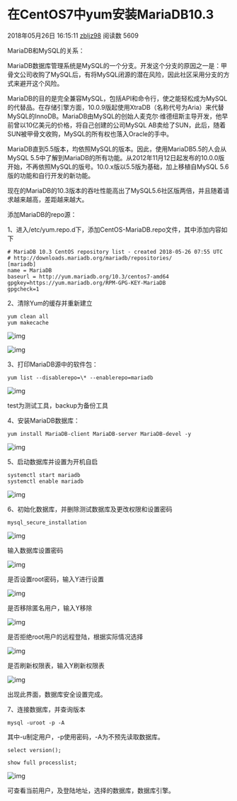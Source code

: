 # 在CentOS7中yum安装MariaDB10.3

2018年05月26日 16:15:11 [zbljz98](https://me.csdn.net/zbljz98) 阅读数 5609

MariaDB和MySQL的关系：

MariaDB数据库管理系统是MySQL的一个分支。开发这个分支的原因之一是：甲骨文公司收购了MySQL后，有将MySQL闭源的潜在风险，因此社区采用分支的方式来避开这个风险。

MariaDB的目的是完全兼容MySQL，包括API和命令行，使之能轻松成为MySQL的代替品。在存储引擎方面，10.0.9版起使用XtraDB（名称代号为Aria）来代替MySQL的InnoDB。MariaDB由MySQL的创始人麦克尔·维德纽斯主导开发，他早前曾以10亿美元的价格，将自己创建的公司MySQL AB卖给了SUN，此后，随着SUN被甲骨文收购，MySQL的所有权也落入Oracle的手中。

MariaDB直到5.5版本，均依照MySQL的版本。因此，使用MariaDB5.5的人会从MySQL 5.5中了解到MariaDB的所有功能。从2012年11月12日起发布的10.0.0版开始，不再依照MySQL的版号。10.0.x版以5.5版为基础，加上移植自MySQL 5.6版的功能和自行开发的新功能。

现在的MariaDB的10.3版本的吞吐性能高出了MySQL5.6社区版两倍，并且随着请求越来越高，差距越来越大。

添加MariaDB的repo源：

1、进入/etc/yum.repo.d下，添加CentOS-MariaDB.repo文件，其中添加内容如下

```
# MariaDB 10.3 CentOS repository list - created 2018-05-26 07:55 UTC
# http://downloads.mariadb.org/mariadb/repositories/
[mariadb]
name = MariaDB
baseurl = http://yum.mariadb.org/10.3/centos7-amd64
gpgkey=https://yum.mariadb.org/RPM-GPG-KEY-MariaDB
gpgcheck=1
```

2、清除Yum的缓存并重新建立

```
yum clean all
yum makecache
```

![img](https://img-blog.csdn.net/20180526155825325?watermark/2/text/aHR0cHM6Ly9ibG9nLmNzZG4ubmV0L3pibGp6OTg=/font/5a6L5L2T/fontsize/400/fill/I0JBQkFCMA==/dissolve/70)

![img](https://img-blog.csdn.net/20180526155724583?watermark/2/text/aHR0cHM6Ly9ibG9nLmNzZG4ubmV0L3pibGp6OTg=/font/5a6L5L2T/fontsize/400/fill/I0JBQkFCMA==/dissolve/70)

3、打印MariaDB源中的软件包：

```
yum list --disablerepo=\* --enablerepo=mariadb
```

![img](https://img-blog.csdn.net/20180526160152146?watermark/2/text/aHR0cHM6Ly9ibG9nLmNzZG4ubmV0L3pibGp6OTg=/font/5a6L5L2T/fontsize/400/fill/I0JBQkFCMA==/dissolve/70)

test为测试工具，backup为备份工具

4、安装MariaDB数据库：

```
yum install MariaDB-client MariaDB-server MariaDB-devel -y
```

![img](https://img-blog.csdn.net/20180526161300961?watermark/2/text/aHR0cHM6Ly9ibG9nLmNzZG4ubmV0L3pibGp6OTg=/font/5a6L5L2T/fontsize/400/fill/I0JBQkFCMA==/dissolve/70)

5、启动数据库并设置为开机自启

```
systemctl start mariadb
systemctl enable mariadb
```

![img](https://img-blog.csdn.net/20180526170708240?watermark/2/text/aHR0cHM6Ly9ibG9nLmNzZG4ubmV0L3pibGp6OTg=/font/5a6L5L2T/fontsize/400/fill/I0JBQkFCMA==/dissolve/70)

6、初始化数据库，并删除测试数据库及更改权限和设置密码

```
mysql_secure_installation
```

![img](https://img-blog.csdn.net/20180526170809746?watermark/2/text/aHR0cHM6Ly9ibG9nLmNzZG4ubmV0L3pibGp6OTg=/font/5a6L5L2T/fontsize/400/fill/I0JBQkFCMA==/dissolve/70)

输入数据库设置密码

![img](https://img-blog.csdn.net/20180526170836933?watermark/2/text/aHR0cHM6Ly9ibG9nLmNzZG4ubmV0L3pibGp6OTg=/font/5a6L5L2T/fontsize/400/fill/I0JBQkFCMA==/dissolve/70)

是否设置root密码，输入Y进行设置

![img](https://img-blog.csdn.net/20180526170914790?watermark/2/text/aHR0cHM6Ly9ibG9nLmNzZG4ubmV0L3pibGp6OTg=/font/5a6L5L2T/fontsize/400/fill/I0JBQkFCMA==/dissolve/70)

是否移除匿名用户，输入Y移除

![img](https://img-blog.csdn.net/20180526170950647?watermark/2/text/aHR0cHM6Ly9ibG9nLmNzZG4ubmV0L3pibGp6OTg=/font/5a6L5L2T/fontsize/400/fill/I0JBQkFCMA==/dissolve/70)

是否拒绝root用户的远程登陆，根据实际情况选择

![img](https://img-blog.csdn.net/20180526171026172?watermark/2/text/aHR0cHM6Ly9ibG9nLmNzZG4ubmV0L3pibGp6OTg=/font/5a6L5L2T/fontsize/400/fill/I0JBQkFCMA==/dissolve/70)

是否刷新权限表，输入Y刷新权限表

![img](https://img-blog.csdn.net/20180526171055114?watermark/2/text/aHR0cHM6Ly9ibG9nLmNzZG4ubmV0L3pibGp6OTg=/font/5a6L5L2T/fontsize/400/fill/I0JBQkFCMA==/dissolve/70)

出现此界面，数据库安全设置完成。

7、连接数据库，并查询版本

```
mysql -uroot -p -A
```

其中-u制定用户，-p使用密码，-A为不预先读取数据库。

```
select version();
```

```
show full processlist;
```

![img](https://img-blog.csdn.net/20180526171355479?watermark/2/text/aHR0cHM6Ly9ibG9nLmNzZG4ubmV0L3pibGp6OTg=/font/5a6L5L2T/fontsize/400/fill/I0JBQkFCMA==/dissolve/70)

可查看当前用户，及登陆地址，选择的数据库，数据库引擎。